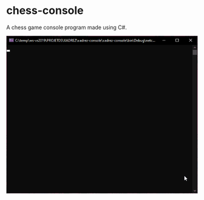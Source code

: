 # chess-console
A chess game console program made using C#.


![screenshot gif](Assets/gameplay.gif)
